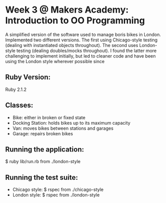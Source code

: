 Week 3 @ Makers Academy: Introduction to OO Programming
=======================================================

A simplified version of the software used to manage boris bikes in London. Implemented two different versions. The first using Chicago-style testing (dealing with instantiated objects throughout). The second uses London-style testing (dealing doubles/mocks throughout). I found the latter more challenging to implement initially, but led to cleaner code and have been using the London style wherever possible since

Ruby Version:
-------------
Ruby 2.1.2

Classes:
--------
 - Bike: either in broken or fixed state
 - Docking Station: holds bikes up to its maximum capacity
 - Van: moves bikes between stations and garages
 - Garage: repairs broken bikes

Running the application:
------------------------
$ ruby lib/run.rb from ./london-style

Running the test suite:
-----------------------
- Chicago style: $ rspec from ./chicago-style
- London style: $ rspec from ./london-style